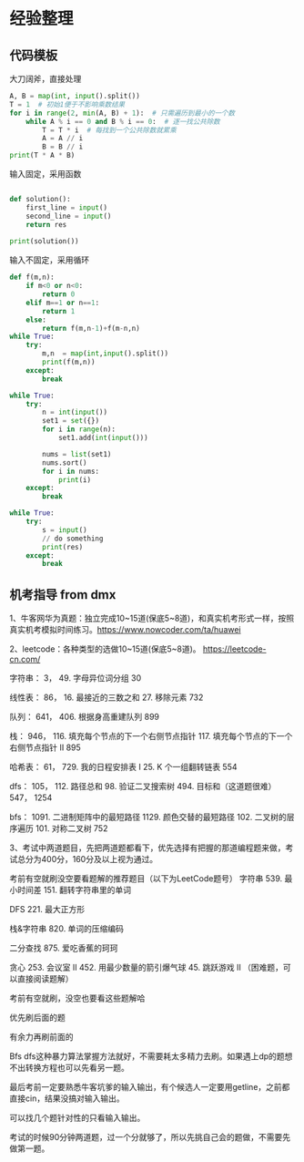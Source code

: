 # 经验整理

## 代码模板

大刀阔斧，直接处理
``` python
A, B = map(int, input().split())
T = 1  # 初始1便于不影响乘数结果
for i in range(2, min(A, B) + 1):  # 只需遍历到最小的一个数
    while A % i == 0 and B % i == 0:  # 逐一找公共除数
        T = T * i  # 每找到一个公共除数就累乘
        A = A // i
        B = B // i
print(T * A * B) 
```



输入固定，采用函数
``` python

def solution():
    first_line = input()
    second_line = input()
    return res
           
print(solution())

```


输入不固定，采用循环

``` python
def f(m,n):
    if m<0 or n<0:
        return 0
    elif m==1 or n==1:
        return 1
    else:
        return f(m,n-1)+f(m-n,n)
while True:
    try:
        m,n  = map(int,input().split())
        print(f(m,n))
    except:
        break
```

``` python
while True:
    try:
        n = int(input())
        set1 = set({})
        for i in range(n):
            set1.add(int(input()))

        nums = list(set1)
        nums.sort()
        for i in nums:
            print(i)
    except:
        break
```


``` python
while True:
    try:
        s = input()
        // do something
        print(res)
    except:
        break

```

## 机考指导 from dmx
1、牛客网华为真题：独立完成10~15道(保底5~8道)，和真实机考形式一样，按照真实机考模拟时间练习。https://www.nowcoder.com/ta/huawei

2、leetcode：各种类型的选做10~15道(保底5~8道)。 https://leetcode-cn.com/

字符串：
3，
49. 字母异位词分组
30

线性表：
86，
16. 最接近的三数之和
27. 移除元素
732

队列：
641，
406. 根据身高重建队列
899

栈：
946，
116. 填充每个节点的下一个右侧节点指针
117. 填充每个节点的下一个右侧节点指针 II
895

哈希表：
61，
729. 我的日程安排表 I
25. K 个一组翻转链表
554

dfs：
105，
112. 路径总和
98. 验证二叉搜索树
494. 目标和（这道题很难）
547，
1254

bfs：
1091. 二进制矩阵中的最短路径
1129. 颜色交替的最短路径
102. 二叉树的层序遍历
101. 对称二叉树
752

3、考试中两道题目，先把两道题都看下，优先选择有把握的那道编程题来做，考试总分为400分，160分及以上视为通过。

考前有空就刷没空要看题解的推荐题目（以下为LeetCode题号）
字符串 
539. 最小时间差
151. 翻转字符串里的单词

DFS
221. 最大正方形

栈&字符串
820. 单词的压缩编码

二分查找
875. 爱吃香蕉的珂珂

贪心 
253. 会议室 II
452. 用最少数量的箭引爆气球
45. 跳跃游戏 II
（困难题，可以直接阅读题解）


考前有空就刷，没空也要看这些题解哈

优先刷后面的题

有余力再刷前面的

Bfs dfs这种暴力算法掌握方法就好，不需要耗太多精力去刷。如果遇上dp的题想不出转换方程也可以先看另一题。

最后考前一定要熟悉牛客坑爹的输入输出，有个候选人一定要用getline，之前都直接cin，结果没搞对输入输出。

可以找几个题针对性的只看输入输出。

考试的时候90分钟两道题，过一个分就够了，所以先挑自己会的题做，不需要先做第一题。